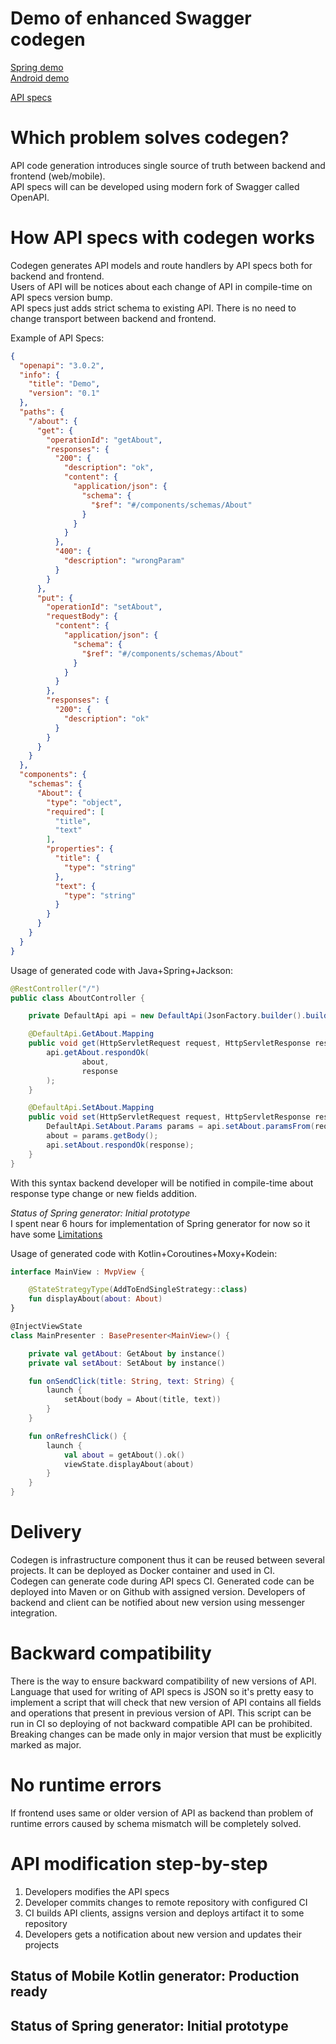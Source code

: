 # Demo of enhanced Swagger codegen

[Spring demo](./spring-codegen-demo/README.md)  
[Android demo](./android-codegen-demo/README.md)  

[API specs](./specs/README.md)

# Which problem solves codegen?

API code generation introduces single source of truth between backend and frontend (web/mobile).  
API specs will can be developed using modern fork of Swagger called OpenAPI.

# How API specs with codegen works

Codegen generates API models and route handlers by API specs both for backend and frontend.  
Users of API will be notices about each change of API in compile-time on API specs version bump.  
API specs just adds strict schema to existing API. There is no need to change transport between backend and frontend.

Example of API Specs:
```json
{
  "openapi": "3.0.2",
  "info": {
    "title": "Demo",
    "version": "0.1"
  },
  "paths": {
    "/about": {
      "get": {
        "operationId": "getAbout",
        "responses": {
          "200": {
            "description": "ok",
            "content": {
              "application/json": {
                "schema": {
                  "$ref": "#/components/schemas/About"
                }
              }
            }
          },
          "400": {
            "description": "wrongParam"
          }
        }
      },
      "put": {
        "operationId": "setAbout",
        "requestBody": {
          "content": {
            "application/json": {
              "schema": {
                "$ref": "#/components/schemas/About"
              }
            }
          }
        },
        "responses": {
          "200": {
            "description": "ok"
          }
        }
      }
    }
  },
  "components": {
    "schemas": {
      "About": {
        "type": "object",
        "required": [
          "title",
          "text"
        ],
        "properties": {
          "title": {
            "type": "string"
          },
          "text": {
            "type": "string"
          }
        }
      }
    }
  }
}
```

Usage of generated code with Java+Spring+Jackson:
```java
@RestController("/")
public class AboutController {

    private DefaultApi api = new DefaultApi(JsonFactory.builder().build());

    @DefaultApi.GetAbout.Mapping
    public void get(HttpServletRequest request, HttpServletResponse response) throws IOException {
        api.getAbout.respondOk(
                about,
                response
        );
    }

    @DefaultApi.SetAbout.Mapping
    public void set(HttpServletRequest request, HttpServletResponse response) throws IOException {
        DefaultApi.SetAbout.Params params = api.setAbout.paramsFrom(request);
        about = params.getBody();
        api.setAbout.respondOk(response);
    }
}
```

With this syntax backend developer will be notified in compile-time about response type change or new fields addition.

*Status of Spring generator: Initial prototype*  
I spent near 6 hours for implementation of Spring generator for now so it have some [Limitations](./spring-codegen-demo/README.md#Limitations)

Usage of generated code with Kotlin+Coroutines+Moxy+Kodein:
```kotlin
interface MainView : MvpView {

    @StateStrategyType(AddToEndSingleStrategy::class)
    fun displayAbout(about: About)
}

@InjectViewState
class MainPresenter : BasePresenter<MainView>() {

    private val getAbout: GetAbout by instance()
    private val setAbout: SetAbout by instance()

    fun onSendClick(title: String, text: String) {
        launch {
            setAbout(body = About(title, text))
        }
    }

    fun onRefreshClick() {
        launch {
            val about = getAbout().ok()
            viewState.displayAbout(about)
        }
    }
}
```

# Delivery
Codegen is infrastructure component thus it can be reused between several projects. It can be deployed as Docker container and used in CI.  
Codegen can generate code during API specs CI. Generated code can be deployed into Maven or on Github with assigned version. Developers of backend and client can be notified about new version using messenger integration.

# Backward compatibility
There is the way to ensure backward compatibility of new versions of API. Language that used for writing of API specs is JSON so it's pretty easy to implement a script that will check that new version of API contains all fields and operations that present in previous version of API. This script can be run in CI so deploying of not backward compatible API can be prohibited.  
Breaking changes can be made only in major version that must be explicitly marked as major.  

# No runtime errors
If frontend uses same or older version of API as backend than problem of runtime errors caused by schema mismatch will be completely solved.    

# API modification step-by-step
1. Developers modifies the API specs
2. Developer commits changes to remote repository with configured CI
3. CI builds API clients, assigns version and deploys artifact it to some repository
4. Developers gets a notification about new version and updates their projects 

## Status of Mobile Kotlin generator: Production ready
## Status of Spring generator: Initial prototype